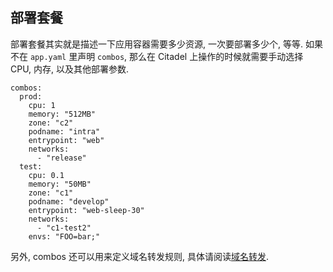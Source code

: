 ## 部署套餐

部署套餐其实就是描述一下应用容器需要多少资源, 一次要部署多少个, 等等. 如果不在 `app.yaml` 里声明 `combos`, 那么在 Citadel 上操作的时候就需要手动选择 CPU, 内存, 以及其他部署参数.

```
combos:
  prod:
    cpu: 1
    memory: "512MB"
    zone: "c2"
    podname: "intra"
    entrypoint: "web"
    networks:
      - "release"
  test:
    cpu: 0.1
    memory: "50MB"
    zone: "c1"
    podname: "develop"
    entrypoint: "web-sleep-30"
    networks:
      - "c1-test2"
    envs: "FOO=bar;"
```

另外, combos 还可以用来定义域名转发规则, 具体请阅读[域名转发](elb.md).
